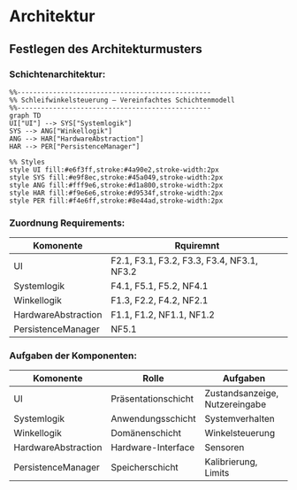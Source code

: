 # Architektur

## Festlegen des Architekturmusters

### Schichtenarchitektur:

```mermaid
%%-------------------------------------------------
%% Schleifwinkelsteuerung – Vereinfachtes Schichtenmodell
%%-------------------------------------------------
graph TD
UI["UI"] --> SYS["Systemlogik"]
SYS --> ANG["Winkellogik"]
ANG --> HAR["HardwareAbstraction"]
HAR --> PER["PersistenceManager"]

%% Styles
style UI fill:#e6f3ff,stroke:#4a90e2,stroke-width:2px
style SYS fill:#e9f8ec,stroke:#45a049,stroke-width:2px
style ANG fill:#fff9e6,stroke:#d1a800,stroke-width:2px
style HAR fill:#f9e6e6,stroke:#d9534f,stroke-width:2px
style PER fill:#f4e6ff,stroke:#8e44ad,stroke-width:2px

```
### Zuordnung Requirements:

| Komonente | Rquiremnt |
| --- | --- |
| UI | F2.1, F3.1, F3.2, F3.3, F3.4, NF3.1, NF3.2 |
| Systemlogik | F4.1, F5.1, F5.2, NF4.1 |
| Winkellogik | F1.3, F2.2, F4.2, NF2.1 |
| HardwareAbstraction | F1.1, F1.2, NF1.1, NF1.2 |
| PersistenceManager | NF5.1 |

### Aufgaben der Komponenten:

| Komonente | Rolle | Aufgaben |
| --- | --- | --- |
| UI | Präsentationschicht | Zustandsanzeige, Nutzereingabe |
| Systemlogik | Anwendungsschicht | Systemverhalten |
| Winkellogik | Domänenschicht | Winkelsteuerung |
| HardwareAbstraction | Hardware-Interface | Sensoren |
| PersistenceManager | Speicherschicht | Kalibrierung, Limits |





